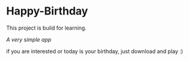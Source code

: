 # Happy-Birthday
This project is build for learning.

*A very simple app*

if you are interested or today is your birthday, just download and play :)
